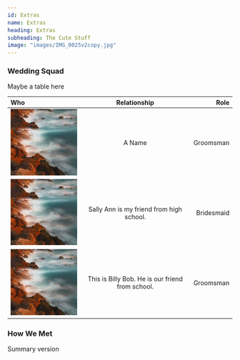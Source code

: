 ```yaml
---
id: Extras
name: Extras
heading: Extras
subheading: The Cute Stuff
image: "images/IMG_0025v2copy.jpg"
---
```


### Wedding Squad
Maybe a table here 

Who | Relationship | Role
:--- | :---: | ---:
<img src="/images/coast.jpg"> | A Name | Groomsman
<img src="../images/coast.jpg"> | Sally Ann is my friend from high school. | Bridesmaid
<img src="../images/coast.jpg"> | This is Billy Bob. He is our friend from school. | Groomsman

### How We Met
Summary version 
